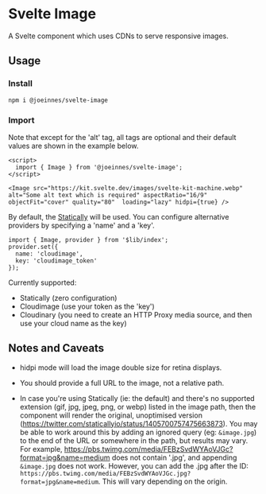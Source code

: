 # Svelte Image

A Svelte component which uses CDNs to serve responsive images.

## Usage

### Install
`npm i @joeinnes/svelte-image`

### Import
Note that except for the 'alt' tag, all tags are optional and their default values are shown in the example below.
```
<script>
  import { Image } from '@joeinnes/svelte-image';
</script>

<Image src="https://kit.svelte.dev/images/svelte-kit-machine.webp" alt="Some alt text which is required" aspectRatio="16/9" objectFit="cover" quality="80"  loading="lazy" hidpi={true} />
```

By default, the [Statically](https://statically.io) will be used. You can configure alternative providers by specifying a 'name' and a 'key'.

```
import { Image, provider } from '$lib/index';
provider.set({
  name: 'cloudimage',
  key: 'cloudimage_token'
});
```

Currently supported:
* Statically (zero configuration)
* Cloudimage (use your token as the 'key')
* Cloudinary (you need to create an HTTP Proxy media source, and then use your cloud name as the key)

## Notes and Caveats

* hidpi mode will load the image double size for retina displays.

* You should provide a full URL to the image, not a relative path.

* In case you're using Statically (ie: the default) and there's no supported extension (gif, jpg, jpeg, png, or webp) listed in the image path, then the component will render the original, unoptimised version (https://twitter.com/staticallyio/status/1405700757475663873). You may be able to work around this by adding an ignored query (eg: `&image.jpg`) to the end of the URL or somewhere in the path, but results may vary. For example, https://pbs.twimg.com/media/FEBzSvdWYAoVJGc?format=jpg&name=medium does not contain '.jpg', and appending `&image.jpg` does not work. However, you can add the .jpg after the ID: `https://pbs.twimg.com/media/FEBzSvdWYAoVJGc.jpg?format=jpg&name=medium`. This will vary depending on the origin.

